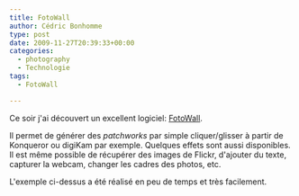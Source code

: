 ```yaml
---
title: FotoWall
author: Cédric Bonhomme
type: post
date: 2009-11-27T20:39:33+00:00
categories:
  - photography
  - Technologie
tags:
  - FotoWall

---
```

Ce soir j'ai découvert un excellent logiciel: [FotoWall][1].

Il permet de générer des _patchworks_ par simple cliquer/glisser à partir de Konqueror ou digiKam par exemple. Quelques effets sont aussi disponibles. Il est même possible de récupérer des images de Flickr, d'ajouter du texte, capturer la webcam, changer les cadres des photos, etc.

L'exemple ci-dessus a été réalisé en peu de temps et très facilement.

 [1]: http://code.google.com/p/fotowall/
